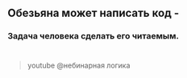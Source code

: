 ## Обезьяна может написать код -
### Задача человека сделать его читаемым.
#
> youtube @небинарная логика


